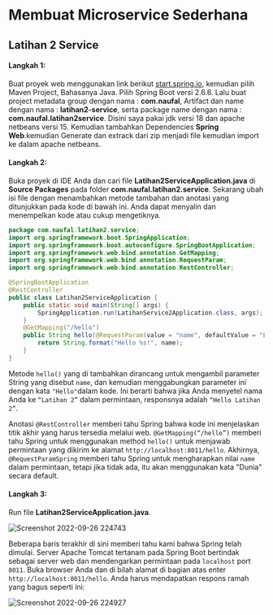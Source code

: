 # Membuat Microservice Sederhana
## Latihan 2 Service
#### Langkah 1:
Buat proyek web menggunakan link berikut [start.spring.io](https://start.spring.io/), kemudian pilih Maven Project, Bahasanya Java. Pilih Spring Boot versi 2.6.6. Lalu buat project metadata group dengan nama : **com.naufal**, Artifact dan name dengan nama : **latihan2-service**, serta package name dengan nama : **com.naufal.latihan2service**. Disini saya pakai jdk versi 18 dan apache netbeans versi 15. Kemudian tambahkan Dependencies **Spring Web**.kemudian Generate dan extrack dari zip menjadi file kemudian import ke dalam apache netbeans.
#### Langkah 2:
Buka proyek di IDE Anda dan cari file **Latihan2ServiceApplication.java** di **Source Packages** pada folder **com.naufal.latihan2.service**. Sekarang ubah isi file dengan menambahkan metode tambahan dan anotasi yang ditunjukkan pada kode di bawah ini. Anda dapat menyalin dan menempelkan kode atau cukup mengetiknya.

```java
package com.naufal.latihan2.service;
import org.springframework.boot.SpringApplication;
import org.springframework.boot.autoconfigure.SpringBootApplication;
import org.springframework.web.bind.annotation.GetMapping;
import org.springframework.web.bind.annotation.RequestParam;
import org.springframework.web.bind.annotation.RestController;

@SpringBootApplication
@RestController
public class Latihan2ServiceApplication {
    public static void main(String[] args) {
        SpringApplication.run(LatihanService2Application.class, args);
    }
    @GetMapping("/hello")
    public String hello(@RequestParam(value = "name", defaultValue = "Latihan 2") String name) {
        return String.format("Hello %s!", name);
    }
}
```

Metode ``hello()`` yang di tambahkan dirancang untuk mengambil parameter String yang disebut ``name``, dan kemudian menggabungkan parameter ini dengan kata ``"Hello"``dalam kode. Ini berarti bahwa jika Anda menyetel nama Anda ke ``“Latihan 2”`` dalam permintaan, responsnya adalah ``“Hello Latihan 2”``.

Anotasi `@RestController` memberi tahu Spring bahwa kode ini menjelaskan titik akhir yang harus tersedia melalui web. `@GetMapping(“/hello”)` memberi tahu Spring untuk menggunakan method `hello()` untuk menjawab permintaan yang dikirim ke alamat  `http://localhost:8011/hello`. Akhirnya, `@RequestParamSpring` memberi tahu Spring untuk mengharapkan nilai `name` dalam permintaan, tetapi jika tidak ada, itu akan menggunakan kata "Dunia" secara default.
#### Langkah 3:
Run file **Latihan2ServiceApplication.java**.

![Screenshot 2022-09-26 224743](https://user-images.githubusercontent.com/113502265/192322426-5602de91-3149-4460-9b47-b678a3107a95.png)

Beberapa baris terakhir di sini memberi tahu kami bahwa Spring telah dimulai. Server Apache Tomcat tertanam pada Spring Boot bertindak sebagai server web dan mendengarkan permintaan pada `localhost` port `8011`. Buka browser Anda dan di bilah alamat di bagian atas enter `http://localhost:8011/hello`. Anda harus mendapatkan respons ramah yang bagus seperti ini:

![Screenshot 2022-09-26 224927](https://user-images.githubusercontent.com/113502265/192322731-1d72794e-65b4-4984-b3b1-38a531ad4fcb.png)
